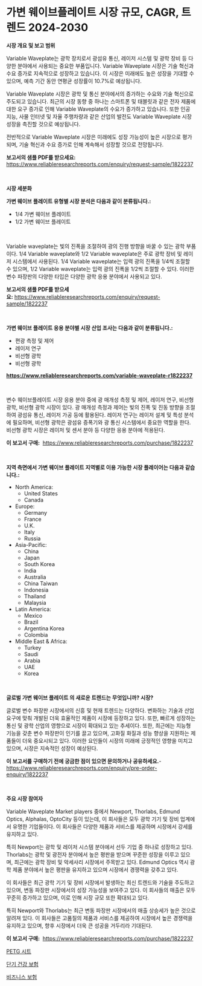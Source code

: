 <p><h1>가변 웨이브플레이트 시장 규모, CAGR, 트렌드 2024-2030</h1></p><p><strong>시장 개요 및 보고 범위</strong></p>
<p><p>Variable Waveplate는 광학 장치로서 광섬유 통신, 레이저 시스템 및 광학 장비 등 다양한 분야에서 사용되는 중요한 부품입니다. Variable Waveplate 시장은 기술 혁신과 수요 증가로 지속적으로 성장하고 있습니다. 이 시장은 미래에도 높은 성장을 기대할 수 있으며, 예측 기간 동안 연평균 성장률이 10.7%로 예상됩니다.</p><p>Variable Waveplate 시장은 광학 및 통신 분야에서의 증가하는 수요와 기술 혁신으로 주도되고 있습니다. 최근의 시장 동향 중 하나는 스마트폰 및 태블릿과 같은 전자 제품에 대한 요구 증가로 인해 Variable Waveplate의 수요가 증가하고 있습니다. 또한 인공 지능, 사물 인터넷 및 자율 주행차량과 같은 산업의 발전도 Variable Waveplate 시장 성장을 촉진할 것으로 예상됩니다.</p><p>전반적으로 Variable Waveplate 시장은 미래에도 성장 가능성이 높은 시장으로 평가되며, 기술 혁신과 수요 증가로 인해 계속해서 성장할 것으로 전망됩니다.</p></p>
<p><strong>보고서의 샘플 PDF를 받으세요:</strong> <a href="https://www.reliableresearchreports.com/enquiry/request-sample/1822237">https://www.reliableresearchreports.com/enquiry/request-sample/1822237</a></p>
<p>&nbsp;</p>
<p><strong>시장 세분화</strong></p>
<p><strong>가변 웨이브 플레이트 유형별 시장 분석은 다음과 같이 분류됩니다.:</strong></p>
<p><ul><li>1/4 가변 웨이브 플레이트</li><li>1/2 가변 웨이브 플레이트</li></ul></p>
<p>&nbsp;</p>
<p><p>Variable waveplate는 빛의 진폭을 조절하여 광의 진행 방향을 바꿀 수 있는 광학 부품이다. 1/4 Variable waveplate와 1/2 Variable waveplate은 주로 광학 장비 및 레이저 시스템에서 사용된다. 1/4 Variable waveplate는 입력 광의 진폭을 1/4씩 조절할 수 있으며, 1/2 Variable waveplate는 입력 광의 진폭을 1/2씩 조절할 수 있다. 이러한 변수 파장판의 다양한 타입은 다양한 광학 응용 분야에서 사용되고 있다.</p></p>
<p><strong>보고서의 샘플 PDF를 받으세요:</strong>&nbsp;<a href="https://www.reliableresearchreports.com/enquiry/request-sample/1822237">https://www.reliableresearchreports.com/enquiry/request-sample/1822237</a></p>
<p>&nbsp;</p>
<p><strong> 가변 웨이브 플레이트 응용 분야별 시장 산업 조사는 다음과 같이 분류됩니다.:</strong></p>
<p><ul><li>편광 측정 및 제어</li><li>레이저 연구</li><li>비선형 광학</li><li>비선형 광학</li></ul></p>
<p><strong><a href="https://www.reliableresearchreports.com/variable-waveplate-r1822237">https://www.reliableresearchreports.com/variable-waveplate-r1822237</a></strong></p>
<p>&nbsp;</p>
<p><p>변수 웨이브플레이트 시장 응용 분야 중에 광 매개성 측정 및 제어, 레이저 연구, 비선형 광학, 비선형 광학 시장이 있다. 광 매개성 측정과 제어는 빛의 진폭 및 진동 방향을 조절하여 광섬유 통신, 레이저 가공 등에 활용된다. 레이저 연구는 레이저 설계 및 특성 분석에 필요하며, 비선형 광학은 광섬유 증폭기와 광 통신 시스템에서 중요한 역할을 한다. 비선형 광학 시장은 레이저 및 센서 분야 등 다양한 응용 분야에 적용된다.</p></p>
<p><strong>이 보고서 구매:</strong>&nbsp; <a href="https://www.reliableresearchreports.com/purchase/1822237">https://www.reliableresearchreports.com/purchase/1822237</a></p>
<p>&nbsp;</p>
<p><strong>지역 측면에서 가변 웨이브 플레이트 지역별로 이용 가능한 시장 플레이어는 다음과 같습니다.:</strong></p>
<p><ul>
    <li>
        North America:
        <ul>
            <li>United States</li>
            <li>Canada</li>
        </ul>
    </li>
    <li>
        Europe:
        <ul>
            <li>Germany</li>
            <li>France</li>
            <li>U.K.</li>
            <li>Italy</li>
            <li>Russia</li>
        </ul>
    </li>
    <li>
        Asia-Pacific:
        <ul>
            <li>China</li>
            <li>Japan</li>
            <li>South Korea</li>
            <li>India</li>
            <li>Australia</li>
            <li>China Taiwan</li>
            <li>Indonesia</li>
            <li>Thailand</li>
            <li>Malaysia</li>
        </ul>
    </li>
    <li>
        Latin America:
        <ul>
            <li>Mexico</li>
            <li>Brazil</li>
            <li>Argentina Korea</li>
            <li>Colombia</li>
        </ul>
    </li>
    <li>
        Middle East & Africa:
        <ul>
            <li>Turkey</li>
            <li>Saudi</li>
            <li>Arabia</li>
            <li>UAE</li>
            <li>Korea</li>
        </ul>
    </li>
    </ul></p>
<p>&nbsp;</p>
<p><strong>글로벌 가변 웨이브 플레이트 의 새로운 트렌드는 무엇입니까? 시장?</strong></p>
<p><p>글로벌 변수 파장판 시장에서의 신흥 및 현재 트렌드는 다양하다. 변화하는 기술과 산업 요구에 맞춰 개발된 더욱 효율적인 제품이 시장에 등장하고 있다. 또한, 빠르게 성장하는 통신 및 광학 산업의 영향으로 시장이 확대되고 있는 추세이다. 또한, 최근에는 지능형 기능을 갖춘 변수 파장판이 인기를 끌고 있으며, 고화질 화질과 성능 향상을 지원하는 제품들이 더욱 중요시되고 있다. 이러한 요인들이 시장의 미래에 긍정적인 영향을 미치고 있으며, 시장은 지속적인 성장이 예상된다.</p></p>
<p><strong>이 보고서를 구매하기 전에 궁금한 점이 있으면 문의하거나 공유하세요.</strong>- <a href="https://www.reliableresearchreports.com/enquiry/pre-order-enquiry/1822237">https://www.reliableresearchreports.com/enquiry/pre-order-enquiry/1822237</a></p>
<p>&nbsp;</p>
<p><strong>주요 시장 참여자</strong></p>
<p><p>Variable Waveplate Market players 중에서 Newport, Thorlabs, Edmund Optics, Alphalas, OptoCity 등이 있는데, 이 회사들은 모두 광학 기기 및 장비 업계에서 유명한 기업들이다. 이 회사들은 다양한 제품과 서비스를 제공하며 시장에서 강세를 유지하고 있다.</p><p>특히 Newport는 광학 및 레이저 시스템 분야에서 선두 기업 중 하나로 성장하고 있다. Thorlabs는 광학 및 광전자 분야에서 높은 평판을 받으며 꾸준한 성장을 이루고 있으며, 최근에는 광학 장비 및 악세사리 시장에서 주목받고 있다. Edmund Optics 역시 광학 제품 분야에서 높은 평판을 유지하고 있으며 시장에서 경쟁력을 갖추고 있다.</p><p>이 회사들은 최근 광학 기기 및 장비 시장에서 발생하는 최신 트렌드와 기술을 주도하고 있으며, 변동 파장판 시장에서의 성장 가능성을 보여주고 있다. 이 회사들의 매출은 모두 꾸준히 증가하고 있으며, 이로 인해 시장 규모 또한 확대되고 있다.</p><p>특히 Newport와 Thorlabs는 최근 변동 파장판 시장에서의 매출 상승세가 높은 것으로 알려져 있다. 이 회사들은 고품질의 제품과 서비스를 제공하여 시장에서 높은 경쟁력을 유지하고 있으며, 향후 시장에서 더욱 큰 성공을 거두리라 기대된다.</p></p>
<p><strong>이 보고서 구매:</strong>&nbsp;&nbsp;<a href="https://www.reliableresearchreports.com/purchase/1822237">https://www.reliableresearchreports.com/purchase/1822237</a></p>
<p><p><a href="https://medium.com/@dulcewisozk/2024%EB%85%84%EB%B6%80%ED%84%B0-2031%EB%85%84%EA%B9%8C%EC%A7%80%EC%9D%98-petg-%EC%8B%9C%ED%8A%B8-%EC%8B%9C%EC%9E%A5-%EB%B6%84%EC%84%9D-%EB%B0%8F-%EA%B7%9C%EB%AA%A8-%EC%98%88%EC%B8%A1-41313af78348">PETG 시트</a></p><p><a href="https://medium.com/@goonfghyt6587/%EB%8B%A8%EA%B8%B0-%EA%B1%B4%EA%B0%95-%EB%B3%B4%ED%97%98-%EC%8B%9C%EC%9E%A5%EC%9D%80-%EC%8B%9C%EC%9E%A5-%EC%A0%90%EC%9C%A0%EC%9C%A8-%EC%8B%9C%EC%9E%A5-%EB%8F%99%ED%96%A5-%EB%B0%8F-%EC%8B%9C%EC%9E%A5-%EC%84%B1%EC%9E%A5%EC%97%90-%EA%B4%80%ED%95%9C-%EC%A0%95%EB%B3%B4%EB%A5%BC-%EC%A0%9C%EA%B3%B5%ED%95%A9%EB%8B%88%EB%8B%A4-208eb9524b3a">단기 건강 보험</a></p><p><a href="https://medium.com/@autumnberge/%EA%B8%B0%EC%97%85-%EB%B3%B4%ED%97%98-%EC%8B%9C%EC%9E%A5-%EC%A0%90%EC%9C%A0%EC%9C%A8-%EB%B3%80%ED%99%94-%EB%B0%8F-%EC%8B%9C%EC%9E%A5-%EC%84%B1%EC%9E%A5-%EC%B6%94%EC%84%B8-2024%EB%85%84-2031%EB%85%84-ed1a6c210aa2">비즈니스 보험</a></p></p>